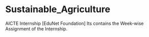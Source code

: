 # Sustainable_Agriculture
AICTE Internship [EduNet Foundation]
Its contains the Week-wise Assignment of the Internship.


